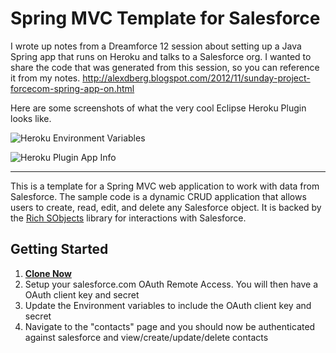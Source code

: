 
# Spring MVC Template for Salesforce

I wrote up notes from a Dreamforce 12 session about setting up a Java Spring app that runs on Heroku and talks to a Salesforce org. I wanted to share the code that was generated from this session, so you can reference it from my notes.
http://alexdberg.blogspot.com/2012/11/sunday-project-forcecom-spring-app-on.html

Here are some screenshots of what the very cool Eclipse Heroku Plugin looks like.


![Heroku Environment Variables](https://raw.github.com/chexxor/DF12-Forcecom-Spring-Heroku-Template-App/master/images/HerokuEnvironmentVariables.png "Heroku Environment Variables")

![Heroku Plugin App Info](https://raw.github.com/chexxor/DF12-Forcecom-Spring-Heroku-Template-App/master/images/HerokuPluginAppInfo.png "Heroku Plugin App Info")


-------------------------

This is a template for a Spring MVC web application to work with data from Salesforce.
The sample code is a dynamic CRUD application that allows users to create, read, edit, and delete any Salesforce object.
It is backed by the [Rich SObjects](https://github.com/ryanbrainard/richsobjects) library for interactions with Salesforce.

## Getting Started

1. [__Clone Now__](https://api.heroku.com/myapps/template-java-spring-sfdc/clone)
2. Setup your salesforce.com OAuth Remote Access. You will then have a OAuth client key and secret
3. Update the Environment variables to include the OAuth client key and secret
4. Navigate to the "contacts" page and you should now be authenticated against salesforce and view/create/update/delete contacts
